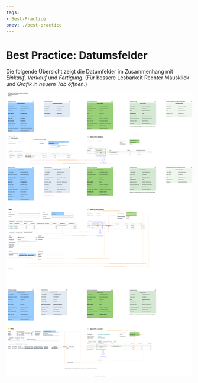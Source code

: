 ```yaml
---
tags:
- Best-Practice
prev: ./best-practice
---
```

# Best Practice: Datumsfelder

Die folgende Übersicht zeigt die Datumfelder im Zusammenhang mit *Einkauf*, *Verkauf* und *Fertigung*. (Für bessere Lesbarkeit Rechter Mausklick und *Grafik in neuem Tab öffnen*.)


![Best Practice Datumsfelder](assets/Best%20Practice%20Datumsfelder.svg)